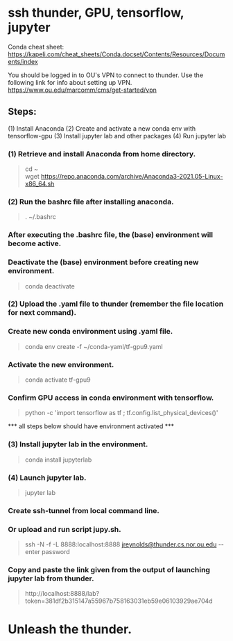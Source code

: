# ssh thunder, GPU, tensorflow, jupyter

Conda cheat sheet: https://kapeli.com/cheat_sheets/Conda.docset/Contents/Resources/Documents/index

You should be logged in to OU's VPN to connect to thunder.
Use the following link for info about setting up VPN. 
https://www.ou.edu/marcomm/cms/get-started/vpn

## Steps:
(1) Install Anaconda
(2) Create and activate a new conda env with tensorflow-gpu
(3) Install jupyter lab and other packages
(4) Run jupyter lab

### (1) Retrieve and install Anaconda from home directory.
> cd ~ <br />
> wget https://repo.anaconda.com/archive/Anaconda3-2021.05-Linux-x86_64.sh

### (2) Run the bashrc file after installing anaconda. 
> . ~/.bashrc

### After executing the .bashrc file, the (base) environment will become active.
### Deactivate the (base) environment before creating new environment. 
> conda deactivate

### (2) Upload the .yaml file to thunder (remember the file location for next command).

### Create new conda environment using .yaml file.
> conda env create -f ~/conda-yaml/tf-gpu9.yaml

### Activate the new environment.
> conda activate tf-gpu9

### Confirm GPU access in conda environment with tensorflow.
> python -c 'import tensorflow as tf ; tf.config.list_physical_devices()'

 *** all steps below should have environment activated ***

### (3) Install jupyter lab in the environment.
> conda install jupyterlab

### (4) Launch jupyter lab.
> jupyter lab

### Create ssh-tunnel from local command line.
### Or upload and run script jupy.sh.
> ssh -N -f -L 8888:localhost:8888 jreynolds@thunder.cs.nor.ou.edu
-- enter password

### Copy and paste the link given from the output of launching jupyter lab from thunder.
> http://localhost:8888/lab?token=381df2b315147a55967b758163031eb59e06103929ae704d

# Unleash the thunder.
